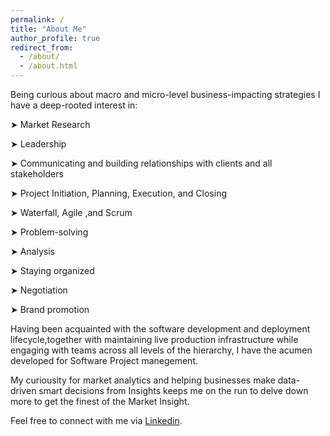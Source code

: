 ```yaml
---
permalink: /
title: "About Me"
author_profile: true
redirect_from: 
  - /about/
  - /about.html
---
```


Being curious about macro and micro-level business-impacting strategies I have a deep-rooted interest in:

➤ Market Research <br>

➤ Leadership <br>

➤ Communicating and building relationships with clients and all stakeholders <br>

➤ Project Initiation, Planning, Execution, and Closing <br>

➤ Waterfall, Agile ,and Scrum <br>

➤ Problem-solving <br>

➤ Analysis <br>

➤ Staying organized <br>

➤ Negotiation <br>

➤ Brand promotion <br>

Having been acquainted with the software development and deployment lifecycle,together with maintaining live production infrastructure while engaging with teams across all levels of the hierarchy, I have the acumen developed for Software Project manegement.

My curiousity for market analytics and helping businesses make data-driven smart decisions from Insights keeps me on the run to delve down more to get the finest of the Market Insight.

Feel free to connect with me via [Linkedin](https://www.linkedin.com/in/saadat-irfan/).